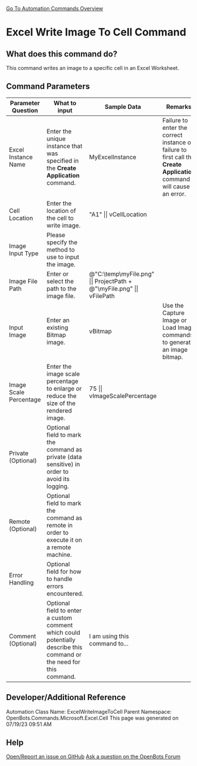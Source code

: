 <!--TITLE: Excel Write Image To Cell Command -->
<!-- SUBTITLE: a command in the Microsoft Commands\Excel\Cell group. -->
[Go To Automation Commands Overview](/automation-commands)


# Excel Write Image To Cell Command


## What does this command do?
This command writes an image to a specific cell in an Excel Worksheet.


## Command Parameters
| Parameter Question   	| What to input  	|  Sample Data 	| Remarks  	|
| ---                    | ---               | ---           | ---       |
|Excel Instance Name|Enter the unique instance that was specified in the **Create Application** command.|MyExcelInstance|Failure to enter the correct instance or failure to first call the **Create Application** command will cause an error.|
|Cell Location|Enter the location of the cell to write image.|"A1" \|\| vCellLocation||
|Image Input Type|Please specify the method to use to input the image.|||
|Image File Path|Enter or select the path to the image file.|@"C:\temp\myFile.png" \|\| ProjectPath + @"\myFile.png" \|\| vFilePath||
|Input Image|Enter an existing Bitmap image.|vBitmap|Use the Capture Image or Load Image commands to generate an image bitmap.|
|Image Scale Percentage|Enter the image scale percentage to enlarge or reduce the size of the rendered image.|75 \|\| vImageScalePercentage||
|Private (Optional)|Optional field to mark the command as private (data sensitive) in order to avoid its logging.|||
|Remote (Optional)|Optional field to mark the command as remote in order to execute it on a remote machine.|||
|Error Handling|Optional field for how to handle errors encountered.|||
|Comment (Optional)|Optional field to enter a custom comment which could potentially describe this command or the need for this command.|I am using this command to...||


## Developer/Additional Reference
Automation Class Name: ExcelWriteImageToCell
Parent Namespace: OpenBots.Commands.Microsoft.Excel.Cell
This page was generated on 07/19/23 09:51 AM


## Help
[Open/Report an issue on GitHub](https://github.com/OpenBotsAI/OpenBots.Studio/issues/new)
[Ask a question on the OpenBots Forum](https://openbots.ai/forums/)
